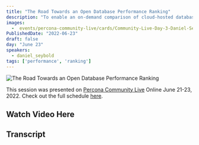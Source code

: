 ```yaml
---
title: "The Road Towards an Open Database Performance Ranking"
description: "To enable an on-demand comparison of cloud-hosted databases, we present a database performance ranking as an open dataset that is created with the Benchmarking-as-a-Service platform benchANT."
images:
  -  events/percona-community-live/cards/Community-Live-Day-3-Daniel-Seybold.jpg
PublishedDate: "2022-06-23"
draft: false
day: "June 23"
speakers:
  - daniel_seybold
tags: ['performance', 'ranking']
---
```

![The Road Towards an Open Database Performance Ranking](events/percona-community-live/cards/Community-Live-Day-3-Daniel-Seybold.jpg)

This session was presented on [Percona Community Live](/events/percona-community-live-2022/) Online June 21-23, 2022. Check out the full schedule [here](/events/percona-community-live-2022/).


## Watch Video Here



## Transcript